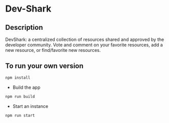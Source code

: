# Dev-Shark

## Description
DevShark: a centralized collection of resources shared and approved by the developer community. Vote and comment on your favorite resources, add a new resource, or find/favorite new resources.

## To run your own version

```bash
npm install
```
- Build the app
```bash
npm run build
```
- Start an instance
```bash
npm run start
```
